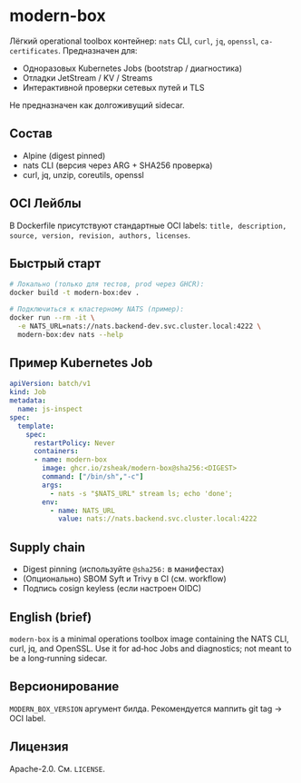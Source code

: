# modern-box

Лёгкий operational toolbox контейнер: `nats` CLI, `curl`, `jq`, `openssl`, `ca-certificates`.
Предназначен для:
- Одноразовых Kubernetes Jobs (bootstrap / диагностика)
- Отладки JetStream / KV / Streams
- Интерактивной проверки сетевых путей и TLS

Не предназначен как долгоживущий sidecar.

## Состав
- Alpine (digest pinned)
- nats CLI (версия через ARG + SHA256 проверка)
- curl, jq, unzip, coreutils, openssl

## OCI Лейблы
В Dockerfile присутствуют стандартные OCI labels: `title, description, source, version, revision, authors, licenses`.

## Быстрый старт
```bash
# Локально (только для тестов, prod через GHCR):
docker build -t modern-box:dev .

# Подключиться к кластерному NATS (пример):
docker run --rm -it \
  -e NATS_URL=nats://nats.backend-dev.svc.cluster.local:4222 \
  modern-box:dev nats --help
```

## Пример Kubernetes Job
```yaml
apiVersion: batch/v1
kind: Job
metadata:
  name: js-inspect
spec:
  template:
    spec:
      restartPolicy: Never
      containers:
      - name: modern-box
        image: ghcr.io/zsheak/modern-box@sha256:<DIGEST>
        command: ["/bin/sh","-c"]
        args:
          - nats -s "$NATS_URL" stream ls; echo 'done';
        env:
          - name: NATS_URL
            value: nats://nats.backend.svc.cluster.local:4222
```

## Supply chain
- Digest pinning (используйте `@sha256:` в манифестах)
- (Опционально) SBOM Syft и Trivy в CI (см. workflow)
- Подпись cosign keyless (если настроен OIDC)

## English (brief)
`modern-box` is a minimal operations toolbox image containing the NATS CLI, curl, jq, and OpenSSL. Use it for ad‑hoc Jobs and diagnostics; not meant to be a long‑running sidecar.

## Версионирование
`MODERN_BOX_VERSION` аргумент билда. Рекомендуется маппить git tag -> OCI label.

## Лицензия
Apache-2.0. См. `LICENSE`.
